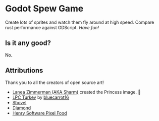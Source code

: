 # Godot Spew Game

Create lots of sprites and watch them fly around at high speed.  Compare rust performance against GDScript.  _Have fun!_

## Is it any good?

No.

## Attributions

Thank you to all the creators of open source art!

- [Lanea Zimmerman (AKA Sharm)](https://opengameart.org/content/liberated-pixel-cup-lpc-base-assets-sprites-map-tiles) created the Princess image. 👸
- [LPC Turkey](https://opengameart.org/content/lpc-turkey) by [bluecarrot16](https://opengameart.org/users/bluecarrot16)
- [Shovel](https://opengameart.org/content/shovel-1)
- [Diamond](https://opengameart.org/content/diamond-1)
- [Henry Software Pixel Food](https://henrysoftware.itch.io/pixel-food)
